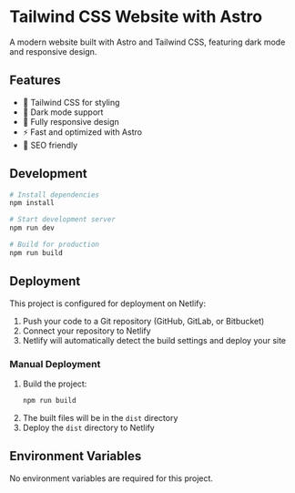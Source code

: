 # Tailwind CSS Website with Astro

A modern website built with Astro and Tailwind CSS, featuring dark mode and responsive design.

## Features

- 🎨 Tailwind CSS for styling
- 🌙 Dark mode support
- 📱 Fully responsive design
- ⚡ Fast and optimized with Astro
- 🎯 SEO friendly

## Development

```bash
# Install dependencies
npm install

# Start development server
npm run dev

# Build for production
npm run build
```

## Deployment

This project is configured for deployment on Netlify:

1. Push your code to a Git repository (GitHub, GitLab, or Bitbucket)
2. Connect your repository to Netlify
3. Netlify will automatically detect the build settings and deploy your site

### Manual Deployment

1. Build the project:
   ```bash
   npm run build
   ```
2. The built files will be in the `dist` directory
3. Deploy the `dist` directory to Netlify

## Environment Variables

No environment variables are required for this project. 